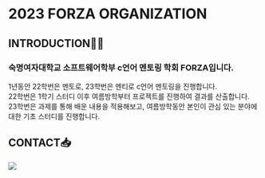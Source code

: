 # 2023 FORZA ORGANIZATION 

## INTRODUCTION👩‍💻
### 숙명여자대학교 소프트웨어학부 c언어 멘토링 학회 FORZA입니다.
<!-- 27기는 22학번 16명과 23학번 16명으로 구성되어 있습니다.  <br> -->

1년동안 22학번은 멘토로, 23학번은 멘티로 c언어 멘토링을 진행합니다. 
<br>
22학번은 1학기 스터디 이후 여름방학부터 프로젝트를 진행하여 결과를 산출합니다. 
<br>
23학번은 과제를 통해 배운 내용을 적용해보고, 여름방학동안 본인이 관심 있는 분야에 대한 기초 스터디를 진행합니다. 



## CONTACT📥
<a href="mailto:smwuforza@gmail.com"><img src="https://img.shields.io/badge/Gmail-EA4335?style=flat-square&logo=Gmail&logoColor=white&link=mailto:smwuforza@gmail.com"/></a>


<!--

**Here are some ideas to get you started:**

🙋‍♀️ A short introduction - what is your organization all about?
🌈 Contribution guidelines - how can the community get involved?
👩‍💻 Useful resources - where can the community find your docs? Is there anything else the community should know?
🍿 Fun facts - what does your team eat for breakfast?
🧙 Remember, you can do mighty things with the power of [Markdown](https://docs.github.com/github/writing-on-github/getting-started-with-writing-and-formatting-on-github/basic-writing-and-formatting-syntax)
-->
